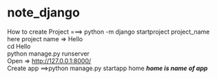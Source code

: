 # note_django
How to create Project ===>   python -m django startproject project_name <br>
here project name => Hello<br>
cd Hello <br>
python manage.py runserver <br>
Open => http://127.0.0.1:8000/<br>
Create app ==>python manage.py startapp home <b><em>home is name of app</em></b> <br> 
